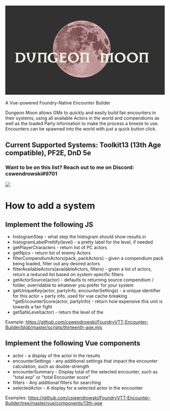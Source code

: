 ![](https://raw.githubusercontent.com/cswendrowski/FoundryVTT-Encounter-Builder/master/dungeonmoon_cover.png)

A Vue-powered Foundry-Native Encounter Builder

Dungeon Moon allows GMs to quickly and easily build fair encounters in their systems, using all available Actors in the world and compendiums as well as the loaded Party information to make the process a breeze to use. Encounters can be spawned into the world with just a quick button click.

## Current Supported Systems: Toolkit13 (13th Age compatible), PF2E, DnD 5e
### Want to be on this list? Reach out to me on Discord: cswendrowski#9701

![](https://c10.patreonusercontent.com/3/eyJ3Ijo2MjB9/patreon-media/p/post/46097702/9789d4da1d7f4fe7a831dac72758ecf8/1.gif)

# How to add a system

## Implement the following JS
* histogramStep - what step the histogram should show results in
* histogramLabelPrettify(level) - a pretty label for the level, if needed
* getPlayerCharacters - return list of PC actors
* getNpcs - return list of enemy Actors
* filterCompendiumActors(pack, packActors) - given a compendium pack being loaded, filter out any desired actors
* filterAvailableActors(availableActors, filters) - given a list of actors, return a reduced list based on system-specific filters
* getActorSource(actor) - defaults to returning source compendium / folder, overridable to whatever you prefer for your system
* getUniqueKey(actor, partyInfo, encounterSettings) - a unique identifier for this actor + party info, used for vue cache breaking
*getEncounterScore(actor, partyInfo) - return how expensive this unit is towards a fair fight
* getSafeLevel(actor) - return the level of the 

Example: https://github.com/cswendrowski/FoundryVTT-Encounter-Builder/blob/master/scripts/thirteenth-age.mjs

## Implement the following Vue components
* actor - a display of the actor in the results
* encounterSettings - any additional settings that impact the encounter calculation, such as double-strength
* encounterSummary - Display total of the selected encounter, such as "total exp" or "total Encounter score"
* filters - Any additional filters for searching
* selectedActor - A display for a selected actor in the encounter

Examples: https://github.com/cswendrowski/FoundryVTT-Encounter-Builder/tree/master/vue/components/13th-age
